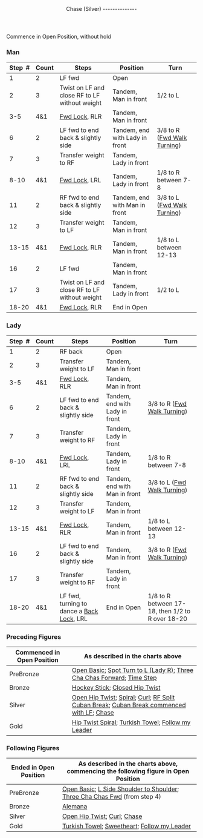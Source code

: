 <header>Chase (Silver)
--------------

 </header>Commence in Open Position, without hold

### Man

 | **Step<span style="color:white">\_</span>\#** | **Count** | **Steps** | **Position** | **Turn** |
|---|---|---|---|---|
| 1 | 2 | LF fwd | Open |  |
| 2 | 3 | Twist on LF and close RF to LF without weight | Tandem, Man in front | 1/2 to L |
| 3-5 | 4&amp;1 | [Fwd Lock](../technique/c_lock.md#fwd), RLR | Tandem, Man in front |  |
| 6 | 2 | LF fwd to end back &amp; slightly side | Tandem, end with Lady in front | 3/8 to R ([Fwd Walk Turning](../technique/cr_fwd_walk_turning.md)) |
| 7 | 3 | Transfer weight to RF | Tandem, Lady in front |  |
| 8-10 | 4&amp;1 | [Fwd Lock](../technique/c_lock.md#fwd), LRL | Tandem, Lady in front | 1/8 to R between 7-8 |
| 11 | 2 | RF fwd to end back &amp; slightly side | Tandem, end with Man in front | 3/8 to L ([Fwd Walk Turning](../technique/cr_fwd_walk_turning.md)) |
| 12 | 3 | Transfer weight to LF | Tandem, Man in front |  |
| 13-15 | 4&amp;1 | [Fwd Lock](../technique/c_lock.md#fwd), RLR | Tandem, Man in front | 1/8 to L between 12-13 |
| 16 | 2 | LF fwd | Tandem, Man in front |  |
| 17 | 3 | Twist on LF and close RF to LF without weight | Tandem, Lady in front | 1/2 to L |
| 18-20 | 4&amp;1 | [Fwd Lock](../technique/c_lock.md#fwd), RLR | End in Open |  |

### Lady

 | ****Step<span style="color:white">\_</span>\#**** | **Count** | **Steps** | **Position** | **Turn** |
|---|---|---|---|---|
| 1 | 2 | RF back | Open |  |
| 2 | 3 | Transfer weight to LF | Tandem, Man in front |  |
| 3-5 | 4&amp;1 | [Fwd Lock](../technique/c_lock.md#fwd), RLR | Tandem, Man in front |  |
| 6 | 2 | LF fwd to end back &amp; slightly side | Tandem, end with Lady in front | 3/8 to R ([Fwd Walk Turning](../technique/cr_fwd_walk_turning.md)) |
| 7 | 3 | Transfer weight to RF | Tandem, Lady in front |  |
| 8-10 | 4&amp;1 | [Fwd Lock](../technique/c_lock.md#fwd), LRL | Tandem, Lady in front | 1/8 to R between 7-8 |
| 11 | 2 | RF fwd to end back &amp; slightly side | Tandem, end with Man in front | 3/8 to L ([Fwd Walk Turning](../technique/cr_fwd_walk_turning.md)) |
| 12 | 3 | Transfer weight to LF | Tandem, Man in front |  |
| 13-15 | 4&amp;1 | [Fwd Lock](../technique/c_lock.md#fwd), RLR | Tandem, Man in front | 1/8 to L between 12-13 |
| 16 | 2 | LF fwd to end back &amp; slightly side | Tandem, Man in front | 3/8 to R ([Fwd Walk Turning](../technique/cr_fwd_walk_turning.md)) |
| 17 | 3 | Transfer weight to RF | Tandem, Lady in front |  |
| 18-20 | 4&amp;1 | LF fwd, turning to dance a [Back Lock](../technique/c_lock.md), LRL | End in Open | 1/8 to R between 17-18, then 1/2 to R over 18-20 |

### Preceding Figures

 | **Commenced in Open Position** | **As described in the charts above** |
|---|---|
| PreBronze | [Open Basic](open_basic.md); [Spot Turn to L (Lady R)](spot_turn.md); [Three Cha Chas Forward](three_cha_chas_fwd_back.md#fwd); [Time Step](time_step.md) |
| Bronze | [Hockey Stick](hockey_stick.md); [Closed Hip Twist](closed_hip.md) |
| Silver | [Open Hip Twist](open_hip.md); [Spiral](spiral.md); [Curl](curl.md); [RF Split Cuban Break](cuban_breaks.md); [Cuban Break commenced with LF](cuban_breaks.md); [Chase](chase.md) |
| Gold | [Hip Twist Spiral](hip_spiral.md); [Turkish Towel](turkish_towel.md); [Follow my Leader](follow_leader.md) |

### Following Figures

 | **Ended in Open Position** | **As described in the charts above, commencing the following figure in Open Position** |
|---|---|
| PreBronze | [Open Basic](open_basic.md); [L Side Shoulder to Shoulder](shoulder_to_shoulder.md); [Three Cha Chas Fwd](three_cha_chas_fwd_back.md#fwd) (from step 4) |
| Bronze | [Alemana](alemana.md) |
| Silver | [Open Hip Twist](open_hip.md); [Curl](curl.md); [Chase](chase.md) |
| Gold | [Turkish Towel](turkish_towel.md); [Sweetheart](sweetheart.md); [Follow my Leader](follow_leader.md) |